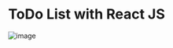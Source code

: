 # ToDo List with React JS

![image](https://user-images.githubusercontent.com/86515719/170814462-7e164380-1eb2-4b5a-ac2f-48769974d469.png)
